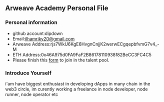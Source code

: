 ## Arweave Academy Personal File

### Personal information

- github account:dipdown 
- Email:ilhamriky20@gmail.com
- Arweave Address:rjs7WkU6KgE6HvgnCnjjK2werwECgqepbfvmG7v4_-M 
- ETH Address:0x46A975d0FA9FaF2B86178110938f82BeCC3FC4C5
- Please finish this [form](https://docs.google.com/forms/d/e/1FAIpQLSfWA5fIIcBgmRppm3jNz5vmf9Mai_QMVil-2pO4r7YKn_Zhtw/viewform?usp=sf_link) to join in the talent pool.

### Introduce Yourself
 i'am have biggest enthusiast in developing dApps in many chain in the web3 circle, im curently working a freelance in node developer, node runner, node operator etc
